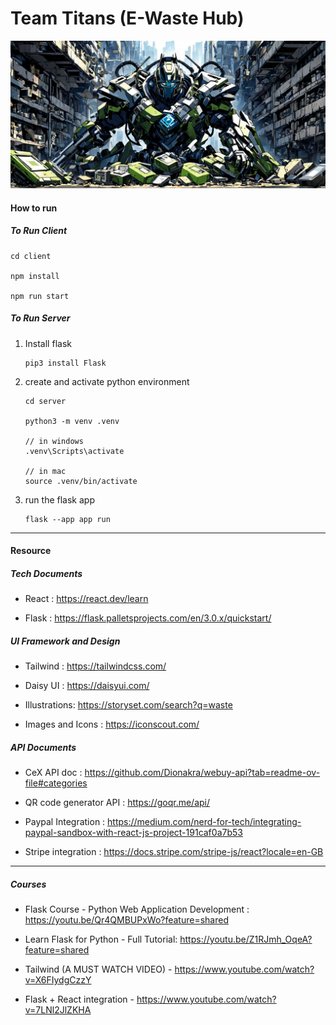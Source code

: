 # Team Titans (E-Waste Hub)

![Image](./image.png)

#### How to run

##### To Run Client

    cd client

    npm install

    npm run start

##### To Run Server

1.  Install flask

    ```
    pip3 install Flask

    ```

2.  create and activate python environment

    ```
    cd server

    python3 -m venv .venv

    // in windows
    .venv\Scripts\activate

    // in mac
    source .venv/bin/activate
    ```

3.  run the flask app

    ```
    flask --app app run
    ```

---

#### Resource

##### Tech Documents

- React : https://react.dev/learn

- Flask : https://flask.palletsprojects.com/en/3.0.x/quickstart/

##### UI Framework and Design

- Tailwind : https://tailwindcss.com/

- Daisy UI : https://daisyui.com/

- Illustrations: https://storyset.com/search?q=waste

- Images and Icons : https://iconscout.com/

##### API Documents

- CeX API doc : https://github.com/Dionakra/webuy-api?tab=readme-ov-file#categories

- QR code generator API : https://goqr.me/api/

- Paypal Integration : https://medium.com/nerd-for-tech/integrating-paypal-sandbox-with-react-js-project-191caf0a7b53

- Stripe integration : https://docs.stripe.com/stripe-js/react?locale=en-GB

---

##### Courses

- Flask Course - Python Web Application Development : https://youtu.be/Qr4QMBUPxWo?feature=shared

- Learn Flask for Python - Full Tutorial: https://youtu.be/Z1RJmh_OqeA?feature=shared

- Tailwind (A MUST WATCH VIDEO) - https://www.youtube.com/watch?v=X6FIydgCzzY

- Flask + React integration - https://www.youtube.com/watch?v=7LNl2JlZKHA
